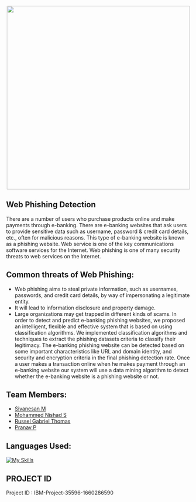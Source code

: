 <p align="center"><img src="https://www.promptcloud.com/wp-content/uploads/2015/01/ibm-logo.jpg" width="500px">

## Web Phishing Detection

There are a number of users who purchase products online and make payments through e-banking. There are e-banking websites that ask users to provide sensitive data such as username, password & credit card details, etc., often for malicious reasons. This type of e-banking website is known as a phishing website. Web service is one of the key communications software services for the Internet. Web phishing is one of many security threats to web services on the Internet. 

## Common threats of Web Phishing:
- Web phishing aims to steal private information, such as usernames, passwords, and credit card details, by way of impersonating a legitimate entity.
- It will lead to information disclosure and property damage.
- Large organizations may get trapped in different kinds of scams.
In order to detect and predict e-banking phishing websites, we proposed an intelligent, flexible and effective system that is based on using classification algorithms.  We implemented classification algorithms and techniques to extract the phishing datasets criteria to classify their legitimacy. The e-banking phishing website can be detected based on some important characteristics like URL and domain identity, and security and encryption criteria in the final phishing detection rate. Once a user makes a transaction online when he makes payment through an e-banking website our system will use a data mining algorithm to detect whether the e-banking website is a phishing website or not.

## Team Members:
- <a href="https://github.com/sivanesan03">Sivanesan M </a>
- <a href="https://github.com/nishad-2001">Mohammed Nishad S</a>
- <a href="https://github.com/RusselGT">Russel Gabriel Thomas </a>
- <a href="https://github.com/pekay007">Pranav P </a>
## Languages Used:
[![My Skills](https://skillicons.dev/icons?i=angular,react,html,css,django,nodejs,python,mongodb&perline=10)](https://skillicons.dev)
## PROJECT ID
Project ID : IBM-Project-35596-1660286590 
